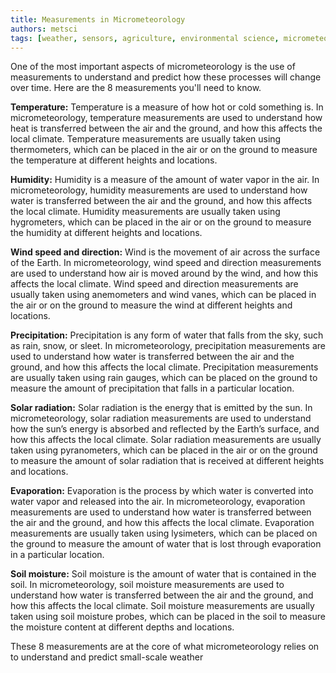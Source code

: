 ```yaml
---
title: Measurements in Micrometeorology
authors: metsci
tags: [weather, sensors, agriculture, environmental science, micrometeorological concepts]
---
```




One of the most important aspects of micrometeorology is the use of measurements to understand and predict how these processes will change over time.  Here are the 8 measurements you'll need to know. <!-- truncate -->

**Temperature:** Temperature is a measure of how hot or cold something is. In micrometeorology, temperature measurements are used to understand how heat is transferred between the air and the ground, and how this affects the local climate. Temperature measurements are usually taken using thermometers, which can be placed in the air or on the ground to measure the temperature at different heights and locations.

**Humidity:** Humidity is a measure of the amount of water vapor in the air. In micrometeorology, humidity measurements are used to understand how water is transferred between the air and the ground, and how this affects the local climate. Humidity measurements are usually taken using hygrometers, which can be placed in the air or on the ground to measure the humidity at different heights and locations.

**Wind speed and direction:** Wind is the movement of air across the surface of the Earth. In micrometeorology, wind speed and direction measurements are used to understand how air is moved around by the wind, and how this affects the local climate. Wind speed and direction measurements are usually taken using anemometers and wind vanes, which can be placed in the air or on the ground to measure the wind at different heights and locations.

**Precipitation:** Precipitation is any form of water that falls from the sky, such as rain, snow, or sleet. In micrometeorology, precipitation measurements are used to understand how water is transferred between the air and the ground, and how this affects the local climate. Precipitation measurements are usually taken using rain gauges, which can be placed on the ground to measure the amount of precipitation that falls in a particular location.

**Solar radiation:** Solar radiation is the energy that is emitted by the sun. In micrometeorology, solar radiation measurements are used to understand how the sun’s energy is absorbed and reflected by the Earth’s surface, and how this affects the local climate. Solar radiation measurements are usually taken using pyranometers, which can be placed in the air or on the ground to measure the amount of solar radiation that is received at different heights and locations.

**Evaporation:** Evaporation is the process by which water is converted into water vapor and released into the air. In micrometeorology, evaporation measurements are used to understand how water is transferred between the air and the ground, and how this affects the local climate. Evaporation measurements are usually taken using lysimeters, which can be placed on the ground to measure the amount of water that is lost through evaporation in a particular location.

**Soil moisture:** Soil moisture is the amount of water that is contained in the soil. In micrometeorology, soil moisture measurements are used to understand how water is transferred between the air and the ground, and how this affects the local climate. Soil moisture measurements are usually taken using soil moisture probes, which can be placed in the soil to measure the moisture content at different depths and locations.

These 8 measurements are at the core of what micrometeorology relies on to understand and predict small-scale weather